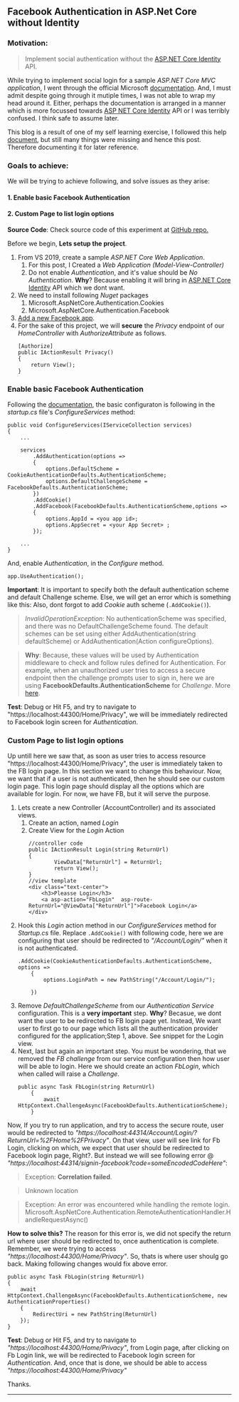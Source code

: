 ## Facebook Authentication in ASP.Net Core without Identity

### Motivation:
>Implement social authentication without the [ASP.NET Core Identity](1) API.

While trying to implement social login for a sample *ASP.NET Core MVC application*, I went through the official Microsoft [documentation](https://docs.microsoft.com/en-us/aspnet/core/security/authentication/?view=aspnetcore-3.1). And, I must admit despite going through it mutiple times, I was not able to wrap my head around it. Either, perhaps the documentation is arranged in a manner which is more focussed towards [ASP NET Core Identity](1) API or I was terribly confused. I think safe to assume later.

This blog is a result of one of my self learning exercise, I followed this help [document](2), but still many things were missing and hence this post. Therefore documenting it for later reference.

### Goals to  achieve:
We will be trying to achieve following, and solve issues as they arise:

#### 1. Enable basic Facebook Authentication
#### 2. Custom Page to list login options

**Source Code**: Check source code of this experiment at [GitHub repo.](4)   

Before we begin, **Lets setup the project**.

1. From VS 2019, create a sample *ASP.NET Core Web Application*.
	1. For this post, I Created a *Web Application (Model-View-Controller)*
	2. Do not enable *Authentication*, and it's value should be *No Authentication*. **Why**? Because enabling it will bring in [ASP.NET Core Identity](1) API which we dont want. 
2. We need to install following *Nuget* packages
	1. Microsoft.AspNetCore.Authentication.Cookies
	2. Microsoft.AspNetCore.Authentication.Facebook
3. [Add a new Facebook app](https://docs.microsoft.com/en-us/aspnet/core/security/authentication/social/facebook-logins?view=aspnetcore-3.1). 
4. For the sake of this project, we will **secure** the *Privacy* endpoint of our *HomeController* with *AuthorizeAttribute* as follows.
	```
	[Authorize]
	public IActionResult Privacy()
	{
		return View();
	}
	```

### Enable basic Facebook Authentication


Following the [documentation](2), the basic configuraton is following in the *startup.cs* file's *ConfigureServices* method:
	
```
public void ConfigureServices(IServiceCollection services)
{
    ...
	
    services
        .AddAuthentication(options =>
        {
            options.DefaultScheme = CookieAuthenticationDefaults.AuthenticationScheme;
            options.DefaultChallengeScheme = FacebookDefaults.AuthenticationScheme;
        })
        .AddCookie()
        .AddFacebook(FacebookDefaults.AuthenticationScheme,options =>
        {
            options.AppId = <you app id>;
            options.AppSecret = <your App Secret> ;
        });

    ...
}
```
And, enable *Authentication*, in the *Configure* method.
```
app.UseAuthentication();
```
**Important**: It is important to specify both the default authentication scheme and default Challenge scheme. Else, we will get an error which is something like this: Also, dont forgot to add *Cookie* auth scheme (```.AddCookie()```).
> *InvalidOperationException*: No authenticationScheme was specified, and there was no DefaultChallengeScheme found. The default schemes can be set using either AddAuthentication(string defaultScheme) or AddAuthentication(Action<AuthenticationOptions> configureOptions).

> **Why**: Because, these values will be used by Authentication middleware to check and follow rules defined for Authentication. For example, when an unauthorized user tries to access a secure endpoint then the challenge prompts user to sign in, here we are using **FacebookDefaults.AuthenticationScheme** for *Challenge*. More [here](3).

**Test**: Debug or Hit F5, and try to navigate to "https://localhost:44300/Home/Privacy", we will be immediately redirected to Facebook login screen for *Authentication*.

### Custom Page to list login options 

Up untill here we saw that, as soon as user tries to access resource "https://localhost:44300/Home/Privacy", the user is immediately taken to the FB login page. In this section we want to change this behaviour. Now, we want that if a user is not authenticated, then he should see our custom login page. This login page should display all the options which are available for login. For now, we have FB, but it will serve the purpose.

1. Lets create a new Controller (AccountController) and its associated views.
	1. Create an action, named *Login*
	2. Create View for the *Login* Action
		```
		//controller code
		public IActionResult Login(string ReturnUrl)
		{
				ViewData["ReturnUrl"] = ReturnUrl;
				return View();
		}
		//view template
		<div class="text-center">
			<h3>Pleasse Login</h3>
			<a asp-action="FbLogin"  asp-route-ReturnUrl="@ViewData["ReturnUrl"]">Facebook Login</a>
		</div>
		```
2. Hook this *Login* action method in our *ConfigureServices* method for *Startup.cs* file. Replace ```.AddCookie()``` with following code, here we are configuring that user should be redirected to *"/Account/Login/"* when it is not authenticated.
	```
	.AddCookie(CookieAuthenticationDefaults.AuthenticationScheme, options =>
		{
			options.LoginPath = new PathString("/Account/Login/");
			
		})
	```
3. Remove *DefaultChallengeScheme* from our *Authentication Service* configuration. This is a **very important** step. **Why**? Becasue, we dont want the user to be redirected to FB login page yet. Instead, We want user to first go to our page which lists all the authentication provider configured for the application;Step 1, above. See snippet for the Login view.
4. Next, last but again an important step. You must be wondering, that we removed the *FB challenge* from our service configuration then how user will be able to login. Here we should create an action *FbLogin*, which when called will raise a *Challenge*.
	```
	public async Task FbLogin(string ReturnUrl)
		{
			await HttpContext.ChallengeAsync(FacebookDefaults.AuthenticationScheme);
		}
	```
	
Now, If you try to run application, and try to access the secure route, user would be redirected to *"https://localhost:44314/Account/Login/?ReturnUrl=%2FHome%2FPrivacy"*. On that view, user will see link for Fb Login, clicking on which, we expect that user should be redirected to Facebook login page, Right?. But instead we will see following error @ *"https://localhost:44314/signin-facebook?code=someEncodedCodeHere"*:

> Exception: **Correlation failed**.

> Unknown location

> Exception: An error was encountered while handling the remote login.
Microsoft.AspNetCore.Authentication.RemoteAuthenticationHandler<TOptions>.HandleRequestAsync()

**How to solve this?** The reason for this error is, we did not specify the return url where user should be redirected to, once authentication is complete. Remember, we were trying to access *"https://localhost:44300/Home/Privacy"*. So, thats is where user shoulg go back.  Making following changes would fix above error.

```
public async Task FbLogin(string ReturnUrl)
{
	await HttpContext.ChallengeAsync(FacebookDefaults.AuthenticationScheme, new AuthenticationProperties()
	{
		RedirectUri = new PathString(ReturnUrl)
	});
}
```
**Test**: Debug or Hit F5, and try to navigate to *"https://localhost:44300/Home/Privacy"*, from Login page, after clicking on Fb Login link, we will be redirected to Facebook login screen for *Authentication*. And, once that is done, we should be able to access *"https://localhost:44300/Home/Privacy"*

Thanks.

---

[1]:https://docs.microsoft.com/en-us/aspnet/core/security/authentication/identity?view=aspnetcore-3.1&tabs=visual-studio
[2]:https://docs.microsoft.com/en-us/aspnet/core/security/authentication/social/social-without-identity?view=aspnetcore-3.1
[3]:https://docs.microsoft.com/en-us/aspnet/core/security/authentication/?view=aspnetcore-3.1#authentication-concepts
[4]:https://github.com/pkaushik23/mycodeshares/tree/master/FbLoginMvcWebApp
